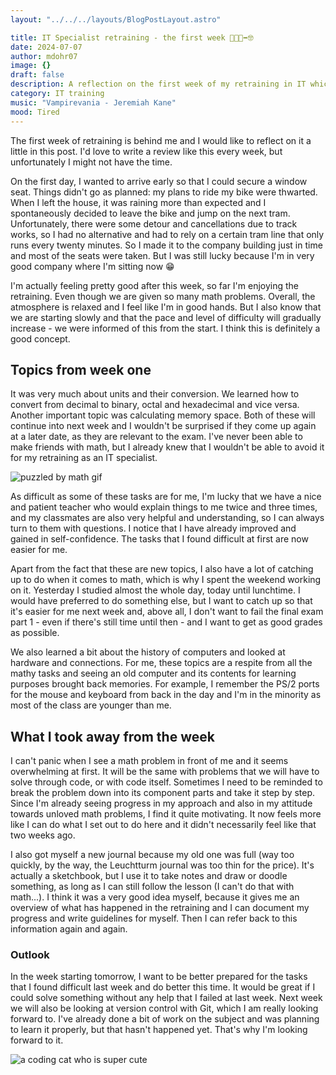 ```yaml
---
layout: "../../../layouts/BlogPostLayout.astro"

title: IT Specialist retraining - the first week 😵‍💫🤯➡️🤓
date: 2024-07-07
author: mdohr07
image: {}
draft: false
description: A reflection on the first week of my retraining in IT which includes math 💀
category: IT training
music: "Vampirevania - Jeremiah Kane"
mood: Tired
---
```

The first week of retraining is behind me and I would like to reflect on it a little in this post. I'd love to write a review like this every week, but unfortunately I might not have the time. 

On the first day, I wanted to arrive early so that I could secure a window seat. Things didn't go as planned: my plans to ride my bike were thwarted. When I left the house, it was raining more than expected and I spontaneously decided to leave the bike and jump on the next tram. Unfortunately, there were some detour and cancellations due to track works, so I had no alternative and had to rely on a certain tram line that only runs every twenty minutes. So I made it to the company building just in time and most of the seats were taken. But I was still lucky because I'm in very good company where I'm sitting now 😁

I'm actually feeling pretty good after this week, so far I'm enjoying the retraining. Even though we are given so many math problems. 
Overall, the atmosphere is relaxed and I feel like I'm in good hands. But I also know that we are starting slowly and that the pace and level of difficulty will gradually increase - we were informed of this from the start. I think this is definitely a good concept.

## Topics from week one
It was very much about units and their conversion. We learned how to convert from decimal to binary, octal and hexadecimal and vice versa. Another important topic was calculating memory space. Both of these will continue into next week and I wouldn't be surprised if they come up again at a later date, as they are relevant to the exam.
I've never been able to make friends with math, but I already knew that I wouldn't be able to avoid it for my retraining as an IT specialist. 

<img src="https://i.giphy.com/APqEbxBsVlkWSuFpth.webp" alt="puzzled by math gif" />

As difficult as some of these tasks are for me, I'm lucky that we have a nice and patient teacher who would explain things to me twice and three times, and my classmates are also very helpful and understanding, so I can always turn to them with questions. I notice that I have already improved and gained in self-confidence. The tasks that I found difficult at first are now easier for me. 

Apart from the fact that these are new topics, I also have a lot of catching up to do when it comes to math, which is why I spent the weekend working on it. Yesterday I studied almost the whole day, today until lunchtime. I would have preferred to do something else, but I want to catch up so that it's easier for me next week and, above all, I don't want to fail the final exam part 1 - even if there's still time until then - and I want to get as good grades as possible. 

We also learned a bit about the history of computers and looked at hardware and connections. For me, these topics are a respite from all the mathy tasks and seeing an old computer and its contents for learning purposes brought back memories. For example, I remember the PS/2 ports for the mouse and keyboard from back in the day and I'm in the minority as most of the class are younger than me.

## What I took away from the week
I can't panic when I see a math problem in front of me and it seems overwhelming at first. It will be the same with problems that we will have to solve through code, or with code itself. Sometimes I need to be reminded to break the problem down into its component parts and take it step by step. 
Since I'm already seeing progress in my approach and also in my attitude towards unloved math problems, I find it quite motivating. It now feels more like I can do what I set out to do here and it didn't necessarily feel like that two weeks ago. 

I also got myself a new journal because my old one was full (way too quickly, by the way, the Leuchtturm journal was too thin for the price). It's actually a sketchbook, but I use it to take notes and draw or doodle something, as long as I can still follow the lesson (I can't do that with math...). I think it was a very good idea myself, because it gives me an overview of what has happened in the retraining and I can document my progress and write guidelines for myself. Then I can refer back to this information again and again.

### Outlook
In the week starting tomorrow, I want to be better prepared for the tasks that I found difficult last week and do better this time. It would be great if I could solve something without any help that I failed at last week. Next week we will also be looking at version control with Git, which I am really looking forward to. I've already done a bit of work on the subject and was planning to learn it properly, but that hasn't happened yet. That's why I'm looking forward to it.

<img src="https://i.giphy.com/3oKIPnAiaMCws8nOsE.webp" alt="a coding cat who is super cute" />